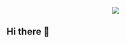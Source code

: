 <p align="center">
    <img src="https://github-readme-stats.vercel.app/api?username=feme12&show_icons=true&theme=radical"/>
    
</p>

## Hi there 👋
